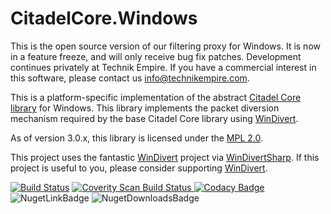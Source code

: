 # CitadelCore.Windows

This is the open source version of our filtering proxy for Windows. It is now in a feature freeze, and will only receive bug fix patches. Development continues privately at Technik Empire. If you have a commercial interest in this software, please contact us info@technikempire.com.

This is a platform-specific implementation of the abstract [Citadel Core library](https://github.com/TechnikEmpire/CitadelCore) for Windows. This library implements the packet diversion mechanism required by the base Citadel Core library using [WinDivert](https://github.com/basil00/Divert). 

As of version 3.0.x, this library is licensed under the [MPL 2.0](https://www.mozilla.org/en-US/MPL/2.0/).

This project uses the fantastic [WinDivert](https://github.com/basil00/Divert) project via [WinDivertSharp](https://github.com/TechnikEmpire/WinDivertSharp). If this project is useful to you, please consider supporting [WinDivert](https://github.com/basil00/Divert).

[![Build Status](https://travis-ci.org/TechnikEmpire/CitadelCore.Windows.svg?branch=master)](https://travis-ci.org/TechnikEmpire/CitadelCore.Windows)
<a href="https://scan.coverity.com/projects/technikempire-citadelcore-windows">
  <img alt="Coverity Scan Build Status"
       src="https://scan.coverity.com/projects/15515/badge.svg"/>
</a>
[![Codacy Badge](https://api.codacy.com/project/badge/Grade/46d1822c6ec24aa5abfeabe4b2edaa75)](https://www.codacy.com/app/TechnikEmpire/CitadelCore.Windows?utm_source=github.com&amp;utm_medium=referral&amp;utm_content=TechnikEmpire/CitadelCore.Windows&amp;utm_campaign=Badge_Grade)
![NugetLinkBadge](https://img.shields.io/nuget/v/CitadelCore.Windows.svg)
![NugetDownloadsBadge](https://img.shields.io/nuget/dt/CitadelCore.Windows.svg)
